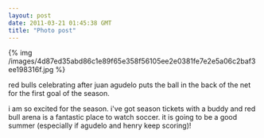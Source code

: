 ```yaml
---
layout: post
date: 2011-03-21 01:45:38 GMT
title: "Photo post"
---
```

{% img /images/4d87ed35abd86c1e89f65e358f56105ee2e0381fe7e2e5a06c2baf3ee198316f.jpg %}

<p>red bulls celebrating after juan agudelo puts the ball in the back of the net for the first goal of the season. </p>&#13;
<p>i am so excited for the season. i've got season tickets with a buddy and red bull arena is a fantastic place to watch soccer. it is going to be a good summer (especially if agudelo and henry keep scoring)!</p> 